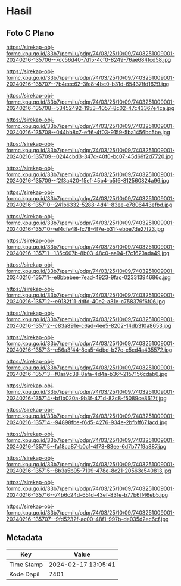 # Hasil

## Foto C Plano

https://sirekap-obj-formc.kpu.go.id/33b7/pemilu/pdpr/74/03/25/10/09/7403251009001-20240216-135706--7dc56d40-7d15-4cf0-8249-76ae684fcd58.jpg

https://sirekap-obj-formc.kpu.go.id/33b7/pemilu/pdpr/74/03/25/10/09/7403251009001-20240216-135707--7b4eec62-3fe8-4bc0-b31d-65437ffd1629.jpg

https://sirekap-obj-formc.kpu.go.id/33b7/pemilu/pdpr/74/03/25/10/09/7403251009001-20240216-135708--53452492-1953-4057-8c02-47c43367e4ca.jpg

https://sirekap-obj-formc.kpu.go.id/33b7/pemilu/pdpr/74/03/25/10/09/7403251009001-20240216-135708--044bb8c7-eff6-4f03-9159-5ba1456bc5be.jpg

https://sirekap-obj-formc.kpu.go.id/33b7/pemilu/pdpr/74/03/25/10/09/7403251009001-20240216-135709--0244cbd3-347c-40f0-bc07-45d69f2d7720.jpg

https://sirekap-obj-formc.kpu.go.id/33b7/pemilu/pdpr/74/03/25/10/09/7403251009001-20240216-135709--f2f3a420-15ef-45b4-b5f6-812560824a96.jpg

https://sirekap-obj-formc.kpu.go.id/33b7/pemilu/pdpr/74/03/25/10/09/7403251009001-20240216-135710--241b6332-5288-4d41-83ee-e7806443efbd.jpg

https://sirekap-obj-formc.kpu.go.id/33b7/pemilu/pdpr/74/03/25/10/09/7403251009001-20240216-135710--ef4cfe48-fc78-4f7e-b31f-ebbe7de27f23.jpg

https://sirekap-obj-formc.kpu.go.id/33b7/pemilu/pdpr/74/03/25/10/09/7403251009001-20240216-135711--135c607b-8b03-48c0-aa94-f7c1623ada49.jpg

https://sirekap-obj-formc.kpu.go.id/33b7/pemilu/pdpr/74/03/25/10/09/7403251009001-20240216-135711--e8bbebee-7ead-4923-9fac-02331394686c.jpg

https://sirekap-obj-formc.kpu.go.id/33b7/pemilu/pdpr/74/03/25/10/09/7403251009001-20240216-135712--e9182f11-ddfd-40e2-a31e-c758379f6f06.jpg

https://sirekap-obj-formc.kpu.go.id/33b7/pemilu/pdpr/74/03/25/10/09/7403251009001-20240216-135712--c83a891e-c6ad-4ee5-8202-14db310a8653.jpg

https://sirekap-obj-formc.kpu.go.id/33b7/pemilu/pdpr/74/03/25/10/09/7403251009001-20240216-135713--e56a3f44-8ca5-4dbd-b27e-c5cd4a435572.jpg

https://sirekap-obj-formc.kpu.go.id/33b7/pemilu/pdpr/74/03/25/10/09/7403251009001-20240216-135713--f0aa9c38-8afa-4d4a-b36f-2157156cdab6.jpg

https://sirekap-obj-formc.kpu.go.id/33b7/pemilu/pdpr/74/03/25/10/09/7403251009001-20240216-135714--bf1b020a-9b3f-471d-82c8-f5089ce8617f.jpg

https://sirekap-obj-formc.kpu.go.id/33b7/pemilu/pdpr/74/03/25/10/09/7403251009001-20240216-135714--94898fbe-f6d5-4276-934e-2bfbff671acd.jpg

https://sirekap-obj-formc.kpu.go.id/33b7/pemilu/pdpr/74/03/25/10/09/7403251009001-20240216-135715--fa18ca87-b0c1-4f73-83ee-6d7b77f9a887.jpg

https://sirekap-obj-formc.kpu.go.id/33b7/pemilu/pdpr/74/03/25/10/09/7403251009001-20240216-135715--8b3a5b95-7109-478e-8c21-20563e540813.jpg

https://sirekap-obj-formc.kpu.go.id/33b7/pemilu/pdpr/74/03/25/10/09/7403251009001-20240216-135716--74b6c24d-651d-43ef-831e-b77b6ff46eb5.jpg

https://sirekap-obj-formc.kpu.go.id/33b7/pemilu/pdpr/74/03/25/10/09/7403251009001-20240216-135707--9fd5232f-ac00-48f1-997b-de035d2ec6cf.jpg


## Metadata

| Key        | Value               |
| ---------- | ------------------- |
| Time Stamp | 2024-02-17 13:05:41 |
| Kode Dapil | 7401                |



